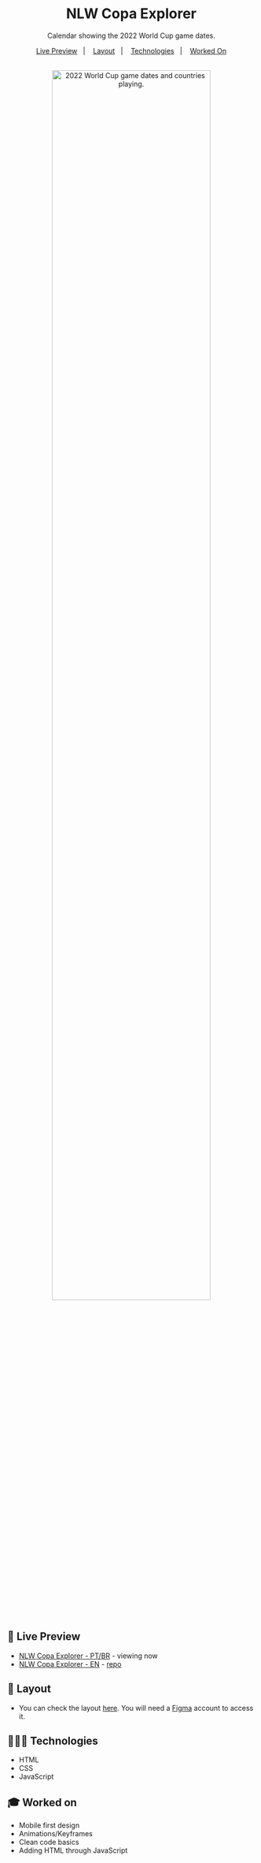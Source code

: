 <h1 align="center"> NLW Copa Explorer </h1>

<p align="center">
  Calendar showing the 2022 World Cup game dates. 
</p>

<p align="center">
  <a href="#-live-preview">Live Preview</a>&nbsp;&nbsp;&nbsp;|&nbsp;&nbsp;&nbsp;
  <a href="#-layout">Layout</a>&nbsp;&nbsp;&nbsp;|&nbsp;&nbsp;&nbsp;
  <a href="#-technologies">Technologies</a>&nbsp;&nbsp;&nbsp;|&nbsp;&nbsp;&nbsp;
  <a href="#-worked-on">Worked On</a>
</p>

<br/>

<div align="center">
  <img alt="2022 World Cup game dates and countries playing." src="../.github/cover.png" width="80%" />
</div>

<br/>

## 📝 Live Preview 

- [NLW Copa Explorer - PT/BR](https://diegommagno.com/github/rocketseat/events/next-level-week/2022/nlw-copa/explorer/pt-br) - viewing now
- [NLW Copa Explorer - EN](https://diegommagno.com/github/rocketseat/events/next-level-week/2022/nlw-copa/explorer/en) - [repo](https://github.com/diegommagno/rocketseat/tree/main/events/next-level-week/2022/nlw-copa/explorer/en)

## 🎨 Layout

- You can check the layout [here](https://www.figma.com/community/file/1169028052212317700). You will need a [Figma](https://figma.com) account to access it.


## 🧑🏻‍💻 Technologies

- HTML
- CSS
- JavaScript

## 🎓 Worked on

- Mobile first design
- Animations/Keyframes
- Clean code basics
- Adding HTML through JavaScript